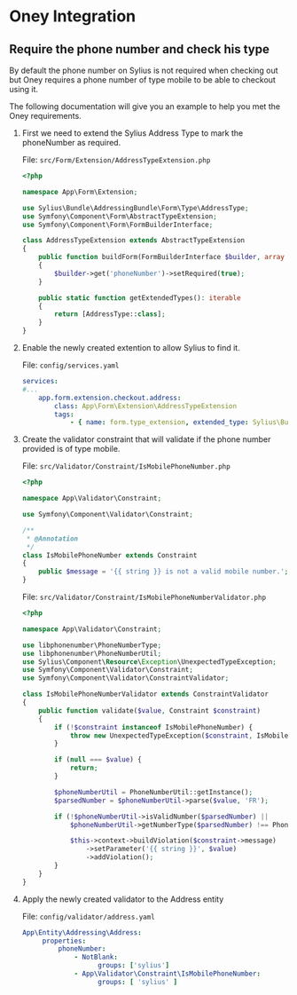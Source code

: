 # Oney Integration

## Require the phone number and check his type

By default the phone number on Sylius is not required when checking out but Oney requires a phone number of type mobile to be able to checkout using it.

The following documentation will give you an example to help you met the Oney requirements.

1. First we need to extend the Sylius Address Type to mark the phoneNumber as required.

    File: `src/Form/Extension/AddressTypeExtension.php`
    
    ```php
    <?php
    
    namespace App\Form\Extension;
    
    use Sylius\Bundle\AddressingBundle\Form\Type\AddressType;
    use Symfony\Component\Form\AbstractTypeExtension;
    use Symfony\Component\Form\FormBuilderInterface;
    
    class AddressTypeExtension extends AbstractTypeExtension
    {
        public function buildForm(FormBuilderInterface $builder, array $options): void
        {
            $builder->get('phoneNumber')->setRequired(true);
        }
    
        public static function getExtendedTypes(): iterable
        {
            return [AddressType::class];
        }
    }
    ```

2. Enable the newly created extention to allow Sylius to find it.

    File: `config/services.yaml`
    ```yaml
    services:
    #...
        app.form.extension.checkout.address:
            class: App\Form\Extension\AddressTypeExtension
            tags:
                - { name: form.type_extension, extended_type: Sylius\Bundle\AddressingBundle\Form\Type\AddressType }
    ```

3. Create the validator constraint that will validate if the phone number provided is of type mobile.

    File: `src/Validator/Constraint/IsMobilePhoneNumber.php`
    
    ```php
    <?php
    
    namespace App\Validator\Constraint;
    
    use Symfony\Component\Validator\Constraint;
    
    /**
     * @Annotation
     */
    class IsMobilePhoneNumber extends Constraint
    {
        public $message = '{{ string }} is not a valid mobile number.';
    }
    ```

    File: `src/Validator/Constraint/IsMobilePhoneNumberValidator.php`
    
    ```php
    <?php
    
    namespace App\Validator\Constraint;
    
    use libphonenumber\PhoneNumberType;
    use libphonenumber\PhoneNumberUtil;
    use Sylius\Component\Resource\Exception\UnexpectedTypeException;
    use Symfony\Component\Validator\Constraint;
    use Symfony\Component\Validator\ConstraintValidator;
    
    class IsMobilePhoneNumberValidator extends ConstraintValidator
    {
        public function validate($value, Constraint $constraint)
        {
            if (!$constraint instanceof IsMobilePhoneNumber) {
                throw new UnexpectedTypeException($constraint, IsMobilePhoneNumber::class);
            }
    
            if (null === $value) {
                return;
            }

            $phoneNumberUtil = PhoneNumberUtil::getInstance();
            $parsedNumber = $phoneNumberUtil->parse($value, 'FR');
    
            if (!$phoneNumberUtil->isValidNumber($parsedNumber) ||
                $phoneNumberUtil->getNumberType($parsedNumber) !== PhoneNumberType::MOBILE) {
    
                $this->context->buildViolation($constraint->message)
                    ->setParameter('{{ string }}', $value)
                    ->addViolation();
            }
        }
    }
    ```

4. Apply the newly created validator to the Address entity

    File: `config/validator/address.yaml`
    
    ```yaml
    App\Entity\Addressing\Address:
         properties:
             phoneNumber:
                 - NotBlank:
                       groups: ['sylius']
                 - App\Validator\Constraint\IsMobilePhoneNumber:
                       groups: [ 'sylius' ]
    ```
